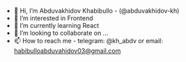 - 👋 Hi, I’m Abduvakhidov Khabibullo - (@abduvakhidov-kh)
- 👀 I’m interested in Frontend
- 🌱 I’m currently learning React
- 💞️ I’m looking to collaborate on ...
- 📫 How to reach me - telegram: @kh_abdv or email: habibulloabduvahidov03@gmail.com

<!---
abduvakhidov-kh/abduvakhidov-kh is a ✨ special ✨ repository because its `README.md` (this file) appears on your GitHub profile.
You can click the Preview link to take a look at your changes.
--->
